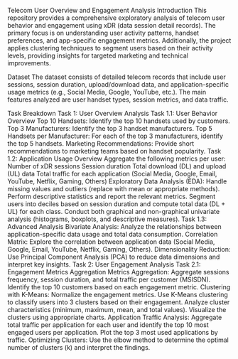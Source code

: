 Telecom User Overview and Engagement Analysis
Introduction
This repository provides a comprehensive exploratory analysis of telecom user behavior and engagement using xDR (data session detail records). The primary focus is on understanding user activity patterns, handset preferences, and app-specific engagement metrics. Additionally, the project applies clustering techniques to segment users based on their activity levels, providing insights for targeted marketing and technical improvements.

Dataset
The dataset consists of detailed telecom records that include user sessions, session duration, upload/download data, and application-specific usage metrics (e.g., Social Media, Google, YouTube, etc.). The main features analyzed are user handset types, session metrics, and data traffic.

Task Breakdown
Task 1: User Overview Analysis
Task 1.1: User Behavior Overview
Top 10 Handsets: Identify the top 10 handsets used by customers.
Top 3 Manufacturers: Identify the top 3 handset manufacturers.
Top 5 Handsets per Manufacturer: For each of the top 3 manufacturers, identify the top 5 handsets.
Marketing Recommendations: Provide short recommendations to marketing teams based on handset popularity.
Task 1.2: Application Usage Overview
Aggregate the following metrics per user:
Number of xDR sessions
Session duration
Total download (DL) and upload (UL) data
Total traffic for each application (Social Media, Google, Email, YouTube, Netflix, Gaming, Others)
Exploratory Data Analysis (EDA):
Handle missing values and outliers (replace with mean or appropriate methods).
Perform descriptive statistics and report the relevant metrics.
Segment users into deciles based on session duration and compute total data (DL + UL) for each class.
Conduct both graphical and non-graphical univariate analysis (histograms, boxplots, and descriptive measures).
Task 1.3: Advanced Analysis
Bivariate Analysis: Analyze the relationships between application-specific data usage and total data consumption.
Correlation Matrix: Explore the correlation between application data (Social Media, Google, Email, YouTube, Netflix, Gaming, Others).
Dimensionality Reduction: Use Principal Component Analysis (PCA) to reduce data dimensions and interpret key insights.
Task 2: User Engagement Analysis
Task 2.1: Engagement Metrics Aggregation
Metrics Aggregation:
Aggregate sessions frequency, session duration, and total traffic per customer (MSISDN).
Identify the top 10 customers based on each engagement metric.
Clustering with K-Means:
Normalize the engagement metrics.
Use K-Means clustering to classify users into 3 clusters based on their engagement.
Analyze cluster characteristics (minimum, maximum, mean, and total values).
Visualize the clusters using appropriate charts.
Application Traffic Analysis:
Aggregate total traffic per application for each user and identify the top 10 most engaged users per application.
Plot the top 3 most used applications by traffic.
Optimizing Clusters: Use the elbow method to determine the optimal number of clusters (k) and interpret the findings.


